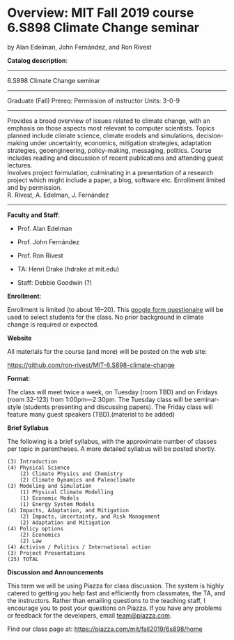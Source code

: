 # Overview: MIT Fall 2019 course 6.S898 Climate Change seminar

by Alan Edelman, John Fernández, and Ron Rivest


**Catalog description**:

______
6.S898 Climate Change seminar
______
Graduate (Fall) 
Prereq: Permission of instructor 
Units: 3-0-9 
______ 
Provides a broad overview of issues related to climate change, with an emphasis
on those aspects most relevant to computer scientists.  Topics planned include climate science, 
climate models and simulations, decision-making under uncertainty, economics, mitigation 
strategies, adaptation strategies, geoengineering, policy-making, messaging, politics.  Course includes
reading and discussion of recent publications and attending guest lectures.  
Involves project formulation, culminating in a presentation of a research project which might include a paper, a blog, software etc.
Enrollment limited and by permission.\
R. Rivest, A. Edelman, J. Fern&#xE1;ndez
______

**Faculty and Staff**:

* Prof. Alan Edelman

* Prof. John Fernández

* Prof. Ron Rivest

* TA: Henri Drake (hdrake at mit.edu)

* Staff: Debbie Goodwin (?)

**Enrollment**:

Enrollment is limited (to about 16–20). This [google form questionaire](https://forms.gle/N9iSj8a5VWyPhACE8) will be used to select
students for the class.  No prior background in climate change is required or expected.

**Website**

All materials for the course (and more) will be posted on the web site:

https://github.com/ron-rivest/MIT-6.S898-climate-change

**Format**:

The class will meet twice a week, on Tuesday (room TBD) and on Fridays (room 32-123) from 1:00pm—2:30pm.
The Tuesday class will be seminar-style (students presenting and discussing papers).
The Friday class will feature many guest speakers (TBD).(material to be added)

**Brief Syllabus**

The following is a brief syllabus, with the approximate number of classes per topic in parentheses. A more detailed syllabus will be posted shortly.

    (3) Introduction
    (4) Physical Science
        (2) Climate Physics and Chemistry
        (2) Climate Dynamics and Paleoclimate
    (3) Modeling and Simulation
        (1) Physical Climate Modelling
        (1) Economic Models
        (1) Energy System Models
    (4) Impacts, Adaptation, and Mitigation
        (2) Impacts, Uncertainty, and Risk Management
        (2) Adaptation and Mitigation
    (4) Policy options
        (2) Economics
        (2) Law
    (4) Activism / Politics / International action
    (3) Project Presentations
    (25) TOTAL

**Discussion and Announcements**

This term we will be using Piazza for class discussion. The system is highly catered to getting you help fast and efficiently from classmates, the TA, and the instructors. Rather than emailing questions to the teaching staff, I encourage you to post your questions on Piazza. If you have any problems or feedback for the developers, email team@piazza.com.

Find our class page at: https://piazza.com/mit/fall2019/6s898/home
